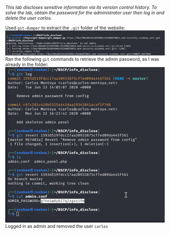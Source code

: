 *This lab discloses sensitive information via its version control history. To solve the lab, obtain the password for the administrator user then log in and delete the user carlos.*

Used `git-dumper` to extract the `.git` folder of the website:
![Screenshot 2024-05-08 at 4.25.46 PM](images/Screenshot%202024-05-08%20at%204.25.46%20PM.png)
Ran the following `git` commands to retrieve the admin password, as I was already in the folder:
![Screenshot 2024-05-08 at 4.27.30 PM](images/Screenshot%202024-05-08%20at%204.27.30%20PM.png)
Logged in as admin and removed the user `carlos`
